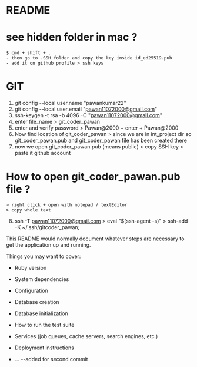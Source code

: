 # README

# see hidden folder in mac ?
    $ cmd + shift + . 
    - then go to .SSH folder and copy the key inside id_ed25519.pub
    - add it on github profile > ssh keys

# GIT
1. git config --local user.name "pawankumar22"
2. git config --local user.email "pawan11072000@gmail.com"
3. ssh-keygen -t rsa -b 4096 -C "pawan11072000@gmail.com"
4. enter file_name >  git_coder_pawan
5. enter and verify password > Pawan@2000 + enter + Pawan@2000
6. Now find location of git_coder_pawan > since we are in int_project dir so git_coder_pawan.pub and git_coder_pawan file has been created there 
7. now we open git_coder_pawan.pub (means public) > copy SSH key > paste it github account
# How to open git_coder_pawan.pub file ?
    > right click + open with notepad / textEditor
    > copy whole text

8. ssh -T pawan11072000@gmail.com > eval "$(ssh-agent -s)" > ssh-add -K ~/.ssh/gitcoder_pawan;    

This README would normally document whatever steps are necessary to get the
application up and running.

Things you may want to cover:

* Ruby version

* System dependencies

* Configuration

* Database creation

* Database initialization

* How to run the test suite

* Services (job queues, cache servers, search engines, etc.)

* Deployment instructions

* ...
--added for second commit 
